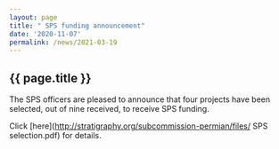 ```yaml
---
layout: page
title: " SPS funding announcement"
date: '2020-11-07'
permalink: /news/2021-03-19
---
```


## {{ page.title }}

The SPS officers are pleased to announce that four projects have been selected, out of nine received, to receive SPS funding. 

Click [here](http://stratigraphy.org/subcommission-permian/files/ SPS selection.pdf) for details.
